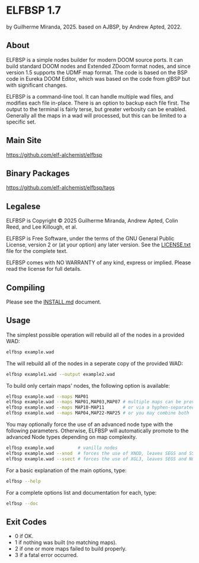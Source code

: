 
ELFBSP 1.7
==========

by Guilherme Miranda, 2025.
based on AJBSP, by Andrew Apted, 2022.


About
-----

ELFBSP is a simple nodes builder for modern DOOM source ports.
It can build standard DOOM nodes and Extended ZDoom format nodes,
and since version 1.5 supports the UDMF map format.  The code is
based on the BSP code in Eureka DOOM Editor, which was based on the
code from glBSP but with significant changes.

ELFBSP is a command-line tool.  It can handle multiple wad files,
and modifies each file in-place.  There is an option to backup each
file first.  The output to the terminal is fairly terse, but greater
verbosity can be enabled.  Generally all the maps in a wad will
processed, but this can be limited to a specific set.


Main Site
---------

https://github.com/elf-alchemist/elfbsp


Binary Packages
---------------

https://github.com/elf-alchemist/elfbsp/tags


Legalese
--------

ELFBSP is Copyright &copy; 2025 Guilherme Miranda, Andrew Apted,
Colin Reed, and Lee Killough, et al.

ELFBSP is Free Software, under the terms of the GNU General Public
License, version 2 or (at your option) any later version.
See the [LICENSE.txt](LICENSE.txt) file for the complete text.

ELFBSP comes with NO WARRANTY of any kind, express or implied.
Please read the license for full details.


Compiling
---------

Please see the [INSTALL.md](INSTALL.md) document.


Usage
-----

The simplest possible operation will rebuild all of the nodes in a provided WAD:
```bash
elfbsp example.wad
```

The will rebuild all of the nodes in a seperate copy of the provided WAD:
```bash
elfbsp example1.wad --output example2.wad
```

To build only certain maps' nodes, the following option is available:
```bash
elfbsp example.wad --maps MAP01
elfbsp example.wad --maps MAP01,MAP03,MAP07 # multiple maps can be provided via comma-separation
elfbsp example.wad --maps MAP10-MAP11       # or via a hyphen-separated range
elfbsp example.wad --maps MAP04,MAP22-MAP25 # or you may combine both
```

You may optionally force the use of an advanced node type with the following parameters.
Otherwise, ELFBSP will automatically promote to the advanced Node types depending on map complexity.
```bash
elfbsp example.wad         # vanilla nodes
elfbsp example.wad --xnod  # forces the use of XNOD, leaves SEGS and SSECTORS empty, using only the NODES lump
elfbsp example.wad --ssect # forces the use of XGL3, leaves SEGS and NODES empty, using only the SSECTORS lump
```

For a basic explanation of the main options, type:
```bash
elfbsp --help
```

For a complete options list and documentation for each, type:
```bash
elfbsp --doc
```


Exit Codes
----------

- 0 if OK.
- 1 if nothing was built (no matching maps).
- 2 if one or more maps failed to build properly.
- 3 if a fatal error occurred.
